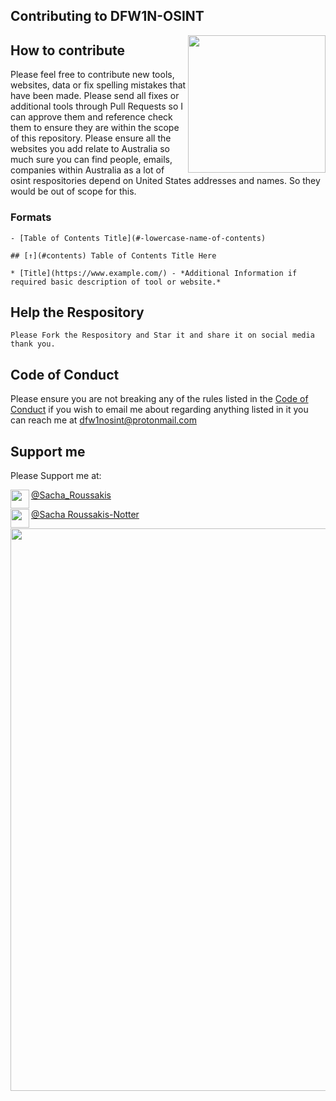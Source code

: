 ## Contributing to DFW1N-OSINT 
[<img src="https://github.com/DFW1N/DFW1N-OSINT/blob/master/DFW1N%20Logo.png" align="right" width="220">](https://github.com/DFW1N/DFW1N-OSINT)

## How to contribute
Please feel free to contribute new tools, websites, data or fix spelling mistakes that have been made. Please send all fixes or additional tools through Pull Requests so I can approve them and reference check them to ensure they are within the scope of this repository. Please ensure all the websites you add relate to Australia so much sure you can find people, emails,
companies within Australia as a lot of osint respositories depend on United States addresses and names. So they would
be out of scope for this.


### Formats

```
- [Table of Contents Title](#-lowercase-name-of-contents)
```

```
## [↑](#contents) Table of Contents Title Here
```

```
* [Title](https://www.example.com/) - *Additional Information if required basic description of tool or website.*
```

## Help the Respository
```
Please Fork the Respository and Star it and share it on social media thank you.
```
## Code of Conduct
Please ensure you are not breaking any of the rules listed in the [Code of Conduct](https://github.com/DFW1N/DFW1N-OSINT/blob/master/CODE_OF_CONDUCT.md) if you wish to email me about regarding anything listed in it you can reach me at dfw1nosint@protonmail.com

## Support me
Please Support me at:

[<img src="https://github.com/DFW1N/DFW1N-OSINT/blob/master/logo-twitter-circle-png-transparent-image-1.png" align="left" width="30">](https://twitter.com/sacha_roussakis/)   [@Sacha_Roussakis](https://twitter.com/Sacha_Roussakis)

[<img src="https://github.com/DFW1N/DFW1N-OSINT/blob/master/linkedin_circle-512.png" align="left" width="30">](https://www.linkedin.com/in/sacha-roussakis-notter-b6903095/) [@Sacha Roussakis-Notter](https://www.linkedin.com/in/sacha-roussakis-notter-b6903095/)


[<img src="https://github.com/DFW1N/DFW1N-OSINT/blob/master/DFW1N%20Header.png" align="left" width="900">](https://www.linkedin.com/in/sacha-roussakis-notter-b6903095/)
